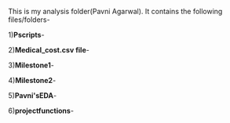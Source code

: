This is my analysis folder(Pavni Agarwal). It contains the following files/folders-

1)**Pscripts**-    

2)**Medical_cost.csv file**-

3)**Milestone1**-

4)**Milestone2**-

5)**Pavni'sEDA**-

6)**projectfunctions**- 